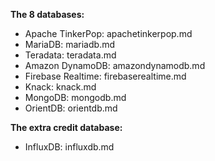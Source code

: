 **The 8 databases:**<br>
- Apache TinkerPop: apachetinkerpop.md
- MariaDB: mariadb.md
- Teradata: teradata.md
- Amazon DynamoDB: amazondynamodb.md
- Firebase Realtime: firebaserealtime.md
- Knack: knack.md
- MongoDB: mongodb.md
- OrientDB: orientdb.md<br>

**The extra credit database:**
- InfluxDB: influxdb.md
